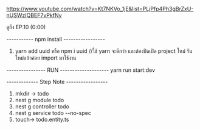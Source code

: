 https://www.youtube.com/watch?v=Kt7NKVo_1jE&list=PLjPfp4Ph3gBrZxU-nUSWzIQBEF7vPkfNy

ดูถึง EP.10 (0:00)

----------- npm install -----------------
1. yarn add uuid หรือ npm i uuid //ใช้ yarn จะดีกว่า และต้องปิดเปิด project ใหม่ รันใหม่แล้วค่อย import มาใช้งาน

---------------- RUN --------------------
yarn run start:dev

------------- Step Note -----------------
1. mkdir -> todo
2. nest g module todo
3. nest g controller todo
4. nest g service todo --no-spec
5. touch-> todo.entity.ts
